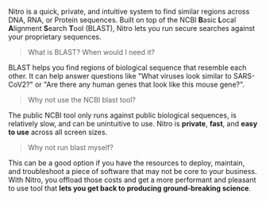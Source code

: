 Nitro is a quick, private, and intuitive system to find similar regions across DNA, RNA, or Protein sequences. Built on top of the NCBI **B**asic **L**ocal **A**lignment **S**earch **T**ool (BLAST), Nitro lets you run secure searches against your proprietary sequences.

> What is BLAST? When would I need it?

BLAST helps you find regions of biological sequence that resemble each other. It can help answer questions like "What viruses look similar to SARS-CoV2?" or "Are there any human genes that look like this mouse gene?".

> Why not use the NCBI blast tool?

The public NCBI tool only runs against public biological sequences, is relatively slow, and can be unintuitive to use. Nitro is **private**, **fast**, and **easy to use** across all screen sizes.

> Why not run blast myself?

This can be a good option if you have the resources to deploy, maintain, and troubleshoot a piece of software that may not be core to your business. With Nitro, you offload those costs and get a more performant and pleasant to use tool that **lets you get back to producing ground-breaking science**.
